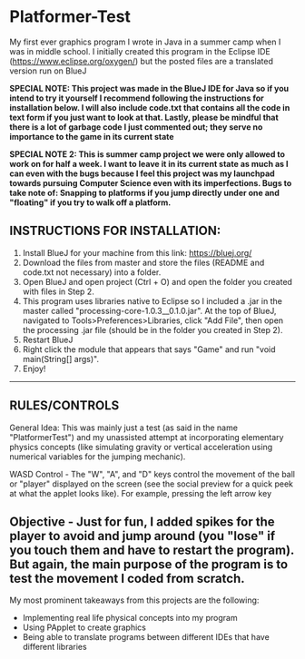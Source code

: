 # Platformer-Test
My first ever graphics program I wrote in Java in a summer camp when I was in middle school.
I initially created this program in the Eclipse IDE (https://www.eclipse.org/oxygen/) but the posted files are a translated version run on BlueJ

**SPECIAL NOTE: This project was made in the BlueJ IDE for Java so if you intend to try it yourself I recommend following the instructions for installation below. I will also include code.txt that contains all the code in text form if you just want to look at that. Lastly, please be mindful that there is a lot of garbage code I just commented out; they serve no importance to the game in its current state**

**SPECIAL NOTE 2: This is summer camp project we were only allowed to work on for half a week. I want to leave it in its current state as much as I can even with the bugs because I feel this project was my launchpad towards pursuing Computer Science even with its imperfections. Bugs to take note of: Snapping to platforms if you jump directly under one and "floating" if you try to walk off a platform.**

INSTRUCTIONS FOR INSTALLATION:
--------------------------------------------------------------------------------------------------------------------------------------------
1. Install BlueJ for your machine from this link: https://bluej.org/
2. Download the files from master and store the files (README and code.txt not necessary) into a folder.
4. Open BlueJ and open project (Ctrl + O) and open the folder you created with files in Step 2.
5. This program uses libraries native to Eclipse so I included a .jar in the master called "processing-core-1.0.3__0.1.0.jar". At the top of BlueJ, navigated to Tools>Preferences>Libraries, click "Add File", then open the processing .jar file (should be in the folder you created in Step 2).
6. Restart BlueJ
7. Right click the module that appears that says "Game" and run "void main(String[] args)".
8. Enjoy!
--------------------------------------------------------------------------------------------------------------------------------------------

RULES/CONTROLS
--------------------------------------------------------------------------------------------------------------------------------------------
General Idea: This was mainly just a test (as said in the name "PlatformerTest") and my unassisted attempt at incorporating elementary physics concepts (like simulating gravity or vertical acceleration using numerical variables for the jumping mechanic).

WASD Control -  The "W", "A", and "D" keys control the movement of the ball or "player" displayed on the screen (see the social preview for a quick peek at what the applet looks like). For example, pressing the left arrow key 

Objective - Just for fun, I added spikes for the player to avoid and jump around (you "lose" if you touch them and have to restart the program). But again, the main purpose of the program is to test the movement I coded from scratch.
--------------------------------------------------------------------------------------------------------------------------------------------

My most prominent takeaways from this projects are the following:
- Implementing real life physical concepts into my program
- Using PApplet to create graphics
- Being able to translate programs between different IDEs that have different libraries
